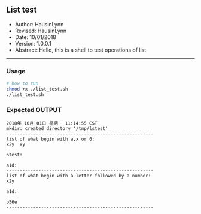 ## List test
- Author: HausinLynn
- Revised: HausinLynn
- Date: 10/01/2018
- Version: 1.0.0.1
- Abstract: Hello, this is a shell to
test operations of list

---

### Usage

```bash
# how to run
chmod +x ./list_test.sh
./list_test.sh
```

### Expected OUTPUT

```
2018年 10月 01日 星期一 11:14:55 CST
mkdir: created directory '/tmp/lstest'
-------------------------------------------------------
list of what begin with a,x or 6:
x2y  xy

6test:

a1d:
-------------------------------------------------------
list of what begin with a letter followed by a number:
x2y

a1d:

b56e
-------------------------------------------------------
```
